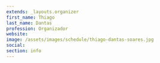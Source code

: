 ```yaml
---
extends: _layouts.organizer
first_name: Thiago
last_name: Dantas
profession: Organizador
website: 
image: /assets/images/schedule/thiago-dantas-soares.jpg
social:
section: info
---
```

